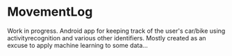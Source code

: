 MovementLog
===========

Work in progress. Android app for keeping track of the user's car/bike using activityrecognition and various other identifiers. 
Mostly created as an excuse to apply machine learning to some data...
